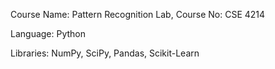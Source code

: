 Course Name: 	Pattern Recognition Lab,
Course No: CSE 4214

Language: Python

Libraries: NumPy, SciPy, Pandas, Scikit-Learn

